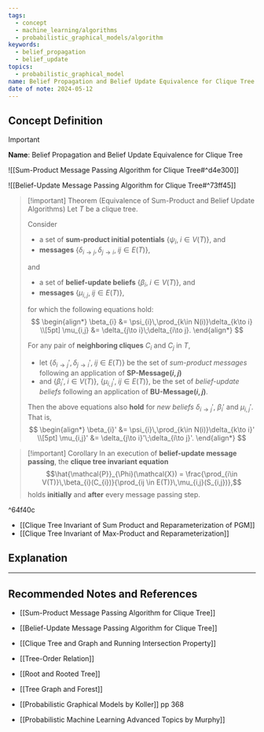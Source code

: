 ```yaml
---
tags:
  - concept
  - machine_learning/algorithms
  - probabilistic_graphical_models/algorithm
keywords:
  - belief_propagation
  - belief_update
topics:
  - probabilistic_graphical_model
name: Belief Propagation and Belief Update Equivalence for Clique Tree
date of note: 2024-05-12
---
```


## Concept Definition

>[!important]
>**Name**: Belief Propagation and Belief Update Equivalence for Clique Tree

![[Sum-Product Message Passing Algorithm for Clique Tree#^d4e300]]

![[Belief-Update Message Passing Algorithm for Clique Tree#^73ff45]]

>[!important] Theorem (Equivalence of Sum-Product and Belief Update Algorithms)
>Let $T$ be a clique tree.
>
>Consider 
>- a set of **sum-product initial potentials** $\{ \psi_{i}, \;i\in V(T) \}$, and
>- **messages** $\{ \delta_{i\to j},\, \delta_{j\to i},\; ij\in E(T) \}$, 
>
>and
>- a set of **belief-update beliefs** $\{ \beta_{i}, \; i\in V(T) \}$, and
>- **messages** $\{ \mu_{i,j},\; ij\in E(T) \}$,
>
>for which the following equations hold:
>$$
>\begin{align*}
> \beta_{i} &= \psi_{i}\,\prod_{k\in N(i)}\delta_{k\to i} \\[5pt]
> \mu_{i,j} &= \delta_{j\to i}\;\delta_{i\to j}.
>\end{align*}
>$$
>
>For any pair of **neighboring cliques** $C_{i}$ and $C_{j}$ in $T$, 
>- let $\{ \delta_{i\to j}',\, \delta_{j\to i}',\; ij\in E(T) \}$ be the set of *sum-product messages* following an application of **SP-Message$(i,j)$**
>- and $\{  \beta_{i}', \; i\in V(T)\}$,  $\{ \mu_{i,j}',\; ij\in E(T) \}$,  be the set of *belief-update beliefs* following an application of **BU-Message$(i,j)$**.
>  
>Then the above equations also **hold** for *new beliefs* $\delta_{i\to j}'$, $\beta_{i}'$ and $\mu_{i,j}'$. That is,
>$$
>\begin{align*}
> \beta_{i}' &= \psi_{i}\,\prod_{k\in N(i)}\delta_{k\to i}' \\[5pt]
> \mu_{i,j}' &= \delta_{j\to i}'\;\delta_{i\to j}'.
>\end{align*}
>$$

>[!important] Corollary
>In an execution of **belief-update message passing**, the **clique tree invariant equation** $$\hat{\mathcal{P}}_{\Phi}(\mathcal{X}) = \frac{\prod_{i\in V(T)}\,\beta_{i}(C_{i})}{\prod_{ij \in E(T)}\,\mu_{i,j}(S_{i,j})},$$ holds **initially** and **after** every message passing step.

^64f40c

- [[Clique Tree Invariant of Sum Product and Reparameterization of PGM]]
- [[Clique Tree Invariant of Max-Product and Reparameterization]]


## Explanation





-----------
##  Recommended Notes and References

- [[Sum-Product Message Passing Algorithm for Clique Tree]]
- [[Belief-Update Message Passing Algorithm for Clique Tree]]

- [[Clique Tree and Graph and Running Intersection Property]]

- [[Tree-Order Relation]]
- [[Root and Rooted Tree]]
- [[Tree Graph and Forest]]


- [[Probabilistic Graphical Models by Koller]] pp 368
- [[Probabilistic Machine Learning Advanced Topics by Murphy]]
